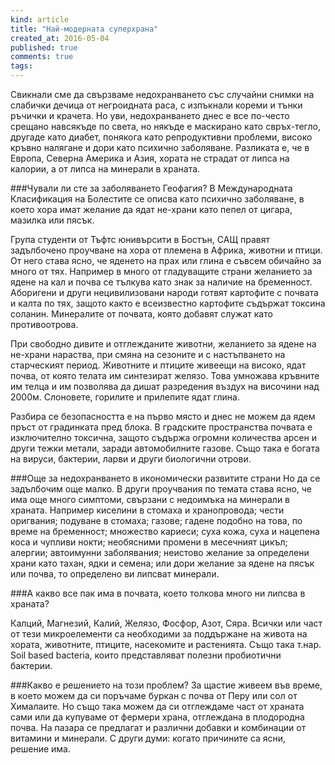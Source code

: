 ```yaml
---
kind: article
title: "Най-модерната суперхрана"
created_at: 2016-05-04
published: true
comments: true
tags:
--- 
```

Свикнали сме да свързваме недохранването със случайни снимки на слабички дечица от негроидната раса, с изпъкнали кореми и тънки ръчички и крачета. Но уви, недохранването днес е все по-често срещано навсякъде по света, но някъде е маскирано като свръх-тегло, другаде като диабет, понякога като репродуктивни проблеми, високо кръвно налягане и дори като психично заболяване. Разликата е, че в Европа, Северна Америка и Азия, хората не страдат от липса на калории, а от липса на минерали в храната. 

###Чували ли сте за заболяването Геофагия? 
В Международната Класификация на Болестите се описва като психично заболяване, в което хора имат желание да ядат не-храни като пепел от цигара, мазилка или пясък.

<!-- more -->

Група студенти от Тъфтс юнивърсити в Бостън, САЩ правят задълбочено проучване на хора от племена в Африка, животни и птици. От него става ясно, че яденето на прах или глина е съвсем обичайно за много от тях. Например в много от гладуващите страни желанието за ядене на кал и почва се тълкува като знак за наличие на бременност. Аборигени и други нецивилизовани народи готвят картофите с почвата и калта по тях, защото както е всеизвестно картофите съдържат токсина соланин. Минералите от почвата, която добавят служат като противоотрова. 


При свободно дивите и отглежданите животни, желанието за ядене на не-храни нараства, при смяна на сезоните и с настъпването на старческият период.
Животните и птиците живеещи на високо, ядат почва, от която телата им синтезират желязо. Това умножава кръвните им телца и им позволява да дишат разредения въздух на височини над 2000м. Слоновете, горилите и прилепите ядат глина. 

Разбира се безопасността е на първо място и днес не можем да ядем пръст от градинката пред блока. В градските пространства почвата е изключително токсична, защото съдържа огромни количества арсен и други тежки метали, заради автомобилните газове. Също така е богата на вируси, бактерии, ларви и други биологични отрови.

###Още за недохранването в икономически развитите страни
Но да се задълбочим още малко. В други проучвания по темата става ясно, че има още много симптоми, свързани с недоимъка на минерали в храната. Например киселини в стомаха и хранопровода; чести оригвания; подуване в стомаха; газове; гадене подобно на това, по време на бременност; множество кариеси; суха кожа, суха и нацепена коса и чупливи нокти; необясними промени в месечният цикъл; алергии; автоимунни заболявания; неистово желание за определени храни като тахан, ядки и семена; или дори желание за ядене на пясък или почва, то определено ви липсват минерали. 

###А какво все пак има в почвата, което толкова много ни липсва в храната?

Калций, Магнезий, Калий, Желязо, Фосфор, Азот, Сяра. Всички или част от тези микроелементи са необходими за поддържане на живота на хората, животните, птиците, насекомите и растенията. Също така т.нар. Soil based bacteria, които представляват полезни пробиотични бактерии.

###Какво е решението на този проблем? 
За щастие живеем във време, в което можем да си поръчаме буркан с почва от Перу или сол от Хималаите. Но също така можем да си отглеждаме част от храната сами или да купуваме от фермери храна, отглеждана в плодородна почва. На пазара се предлагат и различни добавки и комбинации от витамини и минерали. С други думи: когато причините са ясни, решение има. 